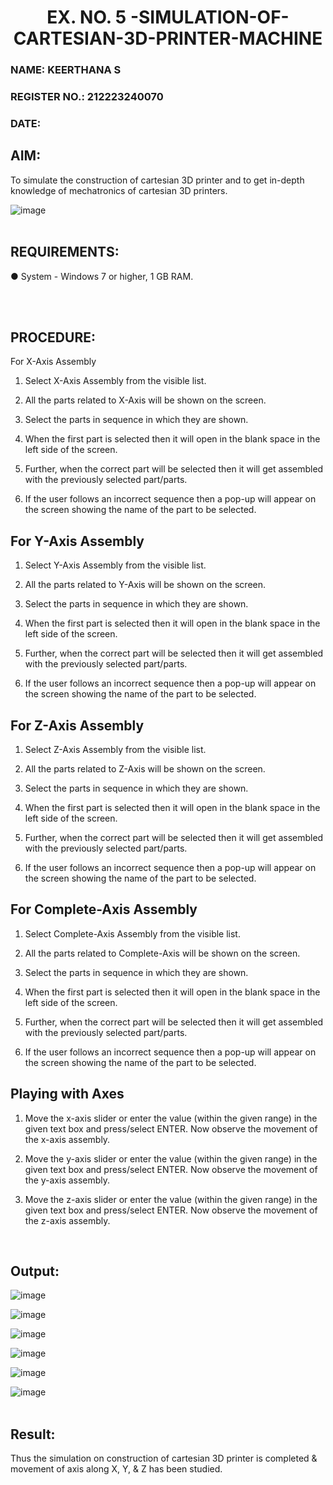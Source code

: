 <H1 ALIGN =CENTER>EX. NO. 5 -SIMULATION-OF-CARTESIAN-3D-PRINTER-MACHINE</H1>
<H3>NAME: KEERTHANA S</H3>
<H3>REGISTER NO.: 212223240070</H3>
<H3>DATE:</H3>

## AIM:
 To simulate the construction of cartesian 3D printer and to get in-depth knowledge of mechatronics of cartesian 3D printers.

![image](https://github.com/Sellakumar1987/Ex.-No.-3---SIMULATION-OF-CARTESIAN-3D-PRINTER-MACHINE/assets/113594316/69572917-1257-45d7-bf57-ff48a6e5a711)
<br>
<br>

## REQUIREMENTS:
 ●	System - Windows 7 or higher, 1 GB RAM.

<br>
<br>

## PROCEDURE:
 For X-Axis Assembly

   1.	Select X-Axis Assembly from the visible list.

   2.	All the parts related to X-Axis will be shown on the screen.

   3.	Select the parts in sequence in which they are shown.

   4.	When the first part is selected then it will open in the blank space in the left side of the screen.

   5.	Further, when the correct part will be selected then it will get assembled with the previously selected part/parts.

   6.	If the user follows an incorrect sequence then a pop-up will appear on the screen showing the name of the part to be selected.

## For Y-Axis Assembly

   1.	Select Y-Axis Assembly from the visible list.

   2.	All the parts related to Y-Axis will be shown on the screen.

   3.	Select the parts in sequence in which they are shown.

   4.	When the first part is selected then it will open in the blank space in the left side of the screen.

   5.	Further, when the correct part will be selected then it will get assembled with the previously selected part/parts.

   6.	If the user follows an incorrect sequence then a pop-up will appear on the screen showing the name of the part to be selected.

## For Z-Axis Assembly

   1.	Select Z-Axis Assembly from the visible list.

   2.	All the parts related to Z-Axis will be shown on the screen.

   3.	Select the parts in sequence in which they are shown.

   4.	When the first part is selected then it will open in the blank space in the left side of the screen.

   5.	Further, when the correct part will be selected then it will get assembled with the previously selected part/parts.

   6.	If the user follows an incorrect sequence then a pop-up will appear on the screen showing the name of the part to be selected.

## For Complete-Axis Assembly
   1.	Select Complete-Axis Assembly from the visible list.

   2.	All the parts related to Complete-Axis will be shown on the screen.

   3.	Select the parts in sequence in which they are shown.

   4.	When the first part is selected then it will open in the blank space in the left side of the screen.

   5.	Further, when the correct part will be selected then it will get assembled with the previously selected part/parts.

   6.	If the user follows an incorrect sequence then a pop-up will appear on the screen showing the name of the part to be selected.

## Playing with Axes
   1.	Move the x-axis slider or enter the value (within the given range) in the given text box and press/select ENTER. Now observe the movement of the x-axis assembly.

   2.	Move the y-axis slider or enter the value (within the given range) in the given text box and press/select ENTER. Now observe the movement of the y-axis assembly.

   3.	Move the z-axis slider or enter the value (within the given range) in the given text box and press/select ENTER. Now observe the movement of the z-axis assembly.
<br>

## Output:

![image](https://github.com/SadhanaShreee/Ex.-No.-3---SIMULATION-OF-CARTESIAN-3D-PRINTER-MACHINE/assets/144517664/8baed824-a260-47c0-b3eb-c812da2c5864)

![image](https://github.com/SadhanaShreee/Ex.-No.-3---SIMULATION-OF-CARTESIAN-3D-PRINTER-MACHINE/assets/144517664/40cb2cd0-9be0-4185-9636-87e548cb5354)

![image](https://github.com/SadhanaShreee/Ex.-No.-3---SIMULATION-OF-CARTESIAN-3D-PRINTER-MACHINE/assets/144517664/c0767f0f-4910-4e82-8784-181f20d0e31c)

![image](https://github.com/SadhanaShreee/Ex.-No.-3---SIMULATION-OF-CARTESIAN-3D-PRINTER-MACHINE/assets/144517664/a3d3a101-84a4-4b09-b56a-149825918803)

![image](https://github.com/SadhanaShreee/Ex.-No.-3---SIMULATION-OF-CARTESIAN-3D-PRINTER-MACHINE/assets/144517664/f57bd9d7-4fc2-4f96-829a-0c76709525ad)

![image](https://github.com/SadhanaShreee/Ex.-No.-3---SIMULATION-OF-CARTESIAN-3D-PRINTER-MACHINE/assets/144517664/d471860c-7e66-4241-a76a-fb0701ebd547)
<br>
<br>


## Result: 
 Thus the simulation on construction of cartesian 3D printer is completed & movement of axis along X, Y, & Z has been studied.
